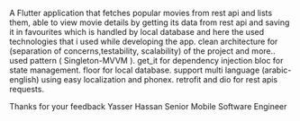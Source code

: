 A Flutter application that fetches popular movies from rest api and lists them, able to view movie details by getting its data from rest api and saving it in favourites which is handled by local database and here the used technologies that i used while developing the app.
clean architecture for (separation of concerns,testability, scalability) of the project and more..
used pattern ( Singleton-MVVM ).
get_it for dependency injection
bloc for state management.
floor for local database.
support multi language (arabic-english) using easy localization and phonex.
retrofit and dio for rest apis requests.

Thanks for your feedback
Yasser Hassan
Senior Mobile Software Engineer

